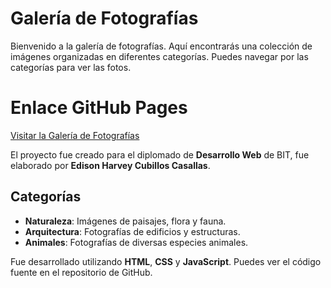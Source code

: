 # Galería de Fotografías
Bienvenido a la galería de fotografías. Aquí encontrarás una colección de imágenes organizadas en diferentes categorías. Puedes navegar por las categorías para ver las fotos.

# Enlace GitHub Pages
[Visitar la Galería de Fotografías](https://bluefishh.github.io/primer_proyecto_bit/)

El proyecto fue creado para el diplomado de **Desarrollo Web** de BIT, fue elaborado por **Edison Harvey Cubillos Casallas**.

## Categorías
- **Naturaleza**: Imágenes de paisajes, flora y fauna.
- **Arquitectura**: Fotografías de edificios y estructuras.
- **Animales**: Fotografías de diversas especies animales.

Fue desarrollado utilizando **HTML**, **CSS** y **JavaScript**. Puedes ver el código fuente en el repositorio de GitHub.